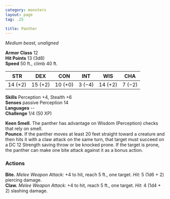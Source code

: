 ```yaml
---
category: monsters
layout: page
tag: .25

title: Panther 
---
```

_Medium beast, unaligned_

**Armor Class** 12    
**Hit Points** 13 (3d8)    
**Speed** 50 ft., climb 40 ft.

| STR     | DEX     | CON     | INT     | WIS     | CHA     |
|---------|---------|---------|---------|---------|---------|
| 14 (+2) | 15 (+2) | 10 (+0) | 3 (−4)  | 14 (+2) | 7 (−2)  |  

**Skills** Perception +4, Stealth +6    
**Senses** passive Perception 14    
**Languages** --    
**Challenge** 1/4 (50 XP) 

**Keen Smell.** The panther has advantage on Wisdom (Perception) checks that rely on smell.   
**Pounce.** If the panther moves at least 20 feet straight toward a creature and then hits it with a claw attack on the same turn, that target must succeed on a DC 12 Strength saving throw or be knocked prone. If the target is prone, the panther can make one bite attack against it as a bonus action. 

### Actions    
**Bite.** _Melee Weapon Attack:_ +4 to hit, reach 5 ft., one target. _Hit:_ 5 (1d6 + 2) piercing damage.    
**Claw.** _Melee Weapon Attack:_ +4 to hit, reach 5 ft., one target. _Hit:_ 4 (1d4 + 2) slashing damage. 